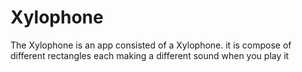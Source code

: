 # Xylophone
The Xylophone is an app consisted of a Xylophone. it is compose of different rectangles each making a different sound when you play it 
